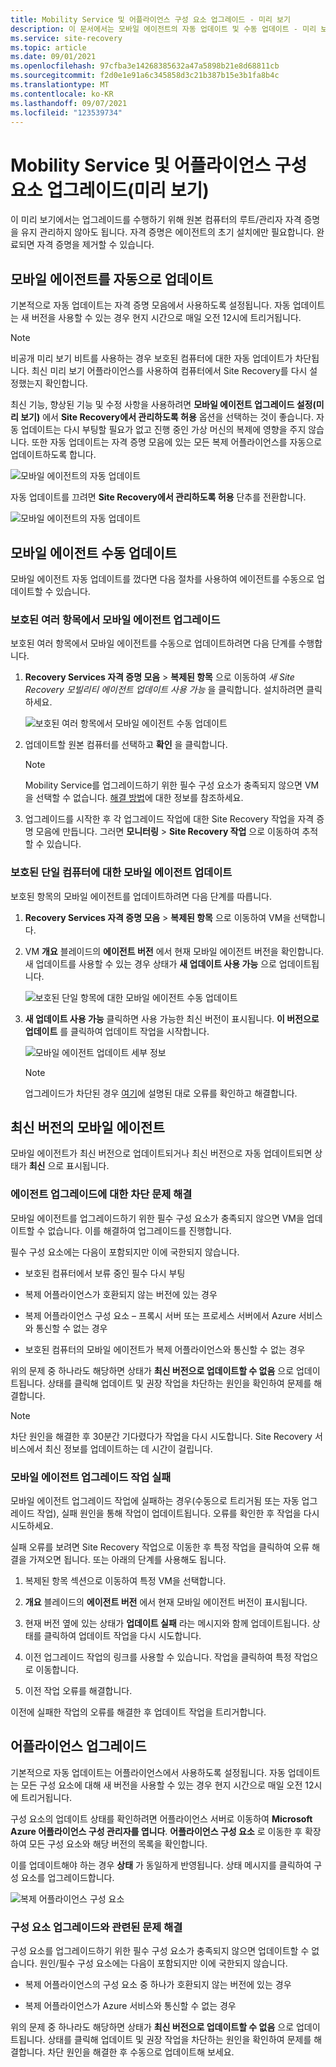 ```yaml
---
title: Mobility Service 및 어플라이언스 구성 요소 업그레이드 - 미리 보기
description: 이 문서에서는 모바일 에이전트의 자동 업데이트 및 수동 업데이트 - 미리 보기와 관련된 절차에 대해 설명합니다.
ms.service: site-recovery
ms.topic: article
ms.date: 09/01/2021
ms.openlocfilehash: 97cfba3e14268385632a47a5898b21e8d68811cb
ms.sourcegitcommit: f2d0e1e91a6c345858d3c21b387b15e3b1fa8b4c
ms.translationtype: MT
ms.contentlocale: ko-KR
ms.lasthandoff: 09/07/2021
ms.locfileid: "123539734"
---
```

# <a name="upgrade-mobility-service-and-appliance-components-preview"></a>Mobility Service 및 어플라이언스 구성 요소 업그레이드(미리 보기)

이 미리 보기에서는 업그레이드를 수행하기 위해 원본 컴퓨터의 루트/관리자 자격 증명을 유지 관리하지 않아도 됩니다. 자격 증명은 에이전트의 초기 설치에만 필요합니다. 완료되면 자격 증명을 제거할 수 있습니다.


## <a name="update-mobility-agent-automatically"></a>모바일 에이전트를 자동으로 업데이트

기본적으로 자동 업데이트는 자격 증명 모음에서 사용하도록 설정됩니다. 자동 업데이트는 새 버전을 사용할 수 있는 경우 현지 시간으로 매일 오전 12시에 트리거됩니다.

> [!NOTE]
> 비공개 미리 보기 비트를 사용하는 경우 보호된 컴퓨터에 대한 자동 업데이트가 차단됩니다. 최신 미리 보기 어플라이언스를 사용하여 컴퓨터에서 Site Recovery를 다시 설정했는지 확인합니다.

최신 기능, 향상된 기능 및 수정 사항을 사용하려면 **모바일 에이전트 업그레이드 설정(미리 보기)** 에서 **Site Recovery에서 관리하도록 허용** 옵션을 선택하는 것이 좋습니다. 자동 업데이트는 다시 부팅할 필요가 없고 진행 중인 가상 머신의 복제에 영향을 주지 않습니다. 또한 자동 업데이트는 자격 증명 모음에 있는 모든 복제 어플라이언스를 자동으로 업데이트하도록 합니다.

![모바일 에이전트의 자동 업데이트](./media/upgrade-mobility-service-preview/automatic-updates-on.png)

자동 업데이트를 끄려면 **Site Recovery에서 관리하도록 허용** 단추를 전환합니다.

![모바일 에이전트의 자동 업데이트](./media/upgrade-mobility-service-preview/automatic-updates-off.png)


## <a name="update-mobility-agent-manually"></a>모바일 에이전트 수동 업데이트

모바일 에이전트 자동 업데이트를 껐다면 다음 절차를 사용하여 에이전트를 수동으로 업데이트할 수 있습니다.

### <a name="upgrade-mobility-agent-on-multiple-protected-items"></a>보호된 여러 항목에서 모바일 에이전트 업그레이드

보호된 여러 항목에서 모바일 에이전트를 수동으로 업데이트하려면 다음 단계를 수행합니다.

1. **Recovery Services 자격 증명 모음** > **복제된 항목** 으로 이동하여 *새 Site Recovery 모빌리티 에이전트 업데이트 사용 가능* 을 클릭합니다. 설치하려면 클릭하세요.

   ![보호된 여러 항목에서 모바일 에이전트 수동 업데이트](./media/upgrade-mobility-service-preview/agent-update.png)

2. 업데이트할 원본 컴퓨터를 선택하고 **확인** 을 클릭합니다.

   >[!NOTE]
   >Mobility Service를 업그레이드하기 위한 필수 구성 요소가 충족되지 않으면 VM을 선택할 수 없습니다. [해결 방법](#resolve-blocking-issues-for-agent-upgrade)에 대한 정보를 참조하세요.


4. 업그레이드를 시작한 후 각 업그레이드 작업에 대한 Site Recovery 작업을 자격 증명 모음에 만듭니다. 그러면 **모니터링** > **Site Recovery 작업** 으로 이동하여 추적할 수 있습니다.

### <a name="update-mobility-agent-for-a-single-protected-machine"></a>보호된 단일 컴퓨터에 대한 모바일 에이전트 업데이트

보호된 항목의 모바일 에이전트를 업데이트하려면 다음 단계를 따릅니다.
1. **Recovery Services 자격 증명 모음** > **복제된 항목** 으로 이동하여 VM을 선택합니다.
2. VM **개요** 블레이드의 **에이전트 버전** 에서 현재 모바일 에이전트 버전을 확인합니다. 새 업데이트를 사용할 수 있는 경우 상태가 **새 업데이트 사용 가능** 으로 업데이트됩니다.

   ![보호된 단일 항목에 대한 모바일 에이전트 수동 업데이트](./media/upgrade-mobility-service-preview/agent-version.png)

3. **새 업데이트 사용 가능** 클릭하면 사용 가능한 최신 버전이 표시됩니다. **이 버전으로 업데이트** 를 클릭하여 업데이트 작업을 시작합니다.

   ![모바일 에이전트 업데이트 세부 정보](./media/upgrade-mobility-service-preview/agent-update-details.png)

   > [!NOTE]
   > 업그레이드가 차단된 경우 [여기](#resolve-blocking-issues-for-agent-upgrade)에 설명된 대로 오류를 확인하고 해결합니다.

## <a name="mobility-agent-on-latest-version"></a>최신 버전의 모바일 에이전트

모바일 에이전트가 최신 버전으로 업데이트되거나 최신 버전으로 자동 업데이트되면 상태가 **최신** 으로 표시됩니다.

### <a name="resolve-blocking-issues-for-agent-upgrade"></a>에이전트 업그레이드에 대한 차단 문제 해결

모바일 에이전트를 업그레이드하기 위한 필수 구성 요소가 충족되지 않으면 VM을 업데이트할 수 없습니다. 이를 해결하여 업그레이드를 진행합니다.

필수 구성 요소에는 다음이 포함되지만 이에 국한되지 않습니다.

- 보호된 컴퓨터에서 보류 중인 필수 다시 부팅

- 복제 어플라이언스가 호환되지 않는 버전에 있는 경우

- 복제 어플라이언스 구성 요소 – 프록시 서버 또는 프로세스 서버에서 Azure 서비스와 통신할 수 없는 경우

- 보호된 컴퓨터의 모바일 에이전트가 복제 어플라이언스와 통신할 수 없는 경우

위의 문제 중 하나라도 해당하면 상태가 **최신 버전으로 업데이트할 수 없음** 으로 업데이트됩니다. 상태를 클릭해 업데이트 및 권장 작업을 차단하는 원인을 확인하여 문제를 해결합니다.

>[!NOTE]
>차단 원인을 해결한 후 30분간 기다렸다가 작업을 다시 시도합니다. Site Recovery 서비스에서 최신 정보를 업데이트하는 데 시간이 걸립니다.

### <a name="mobility-agent-upgrade-job-failure"></a>모바일 에이전트 업그레이드 작업 실패

모바일 에이전트 업그레이드 작업에 실패하는 경우(수동으로 트리거됨 또는 자동 업그레이드 작업), 실패 원인을 통해 작업이 업데이트됩니다. 오류를 확인한 후 작업을 다시 시도하세요.

실패 오류를 보려면 Site Recovery 작업으로 이동한 후 특정 작업을 클릭하여 오류 해결을 가져오면 됩니다. 또는 아래의 단계를 사용해도 됩니다.

1. 복제된 항목 섹션으로 이동하여 특정 VM을 선택합니다.

2. **개요** 블레이드의 **에이전트 버전** 에서 현재 모바일 에이전트 버전이 표시됩니다.

3. 현재 버전 옆에 있는 상태가 **업데이트 실패** 라는 메시지와 함께 업데이트됩니다. 상태를 클릭하여 업데이트 작업을 다시 시도합니다.

4.  이전 업그레이드 작업의 링크를 사용할 수 있습니다. 작업을 클릭하여 특정 작업으로 이동합니다.

5. 이전 작업 오류를 해결합니다.

이전에 실패한 작업의 오류를 해결한 후 업데이트 작업을 트리거합니다.

## <a name="upgrade-appliance"></a>어플라이언스 업그레이드

기본적으로 자동 업데이트는 어플라이언스에서 사용하도록 설정됩니다. 자동 업데이트는 모든 구성 요소에 대해 새 버전을 사용할 수 있는 경우 현지 시간으로 매일 오전 12시에 트리거됩니다.

구성 요소의 업데이트 상태를 확인하려면 어플라이언스 서버로 이동하여 **Microsoft Azure 어플라이언스 구성 관리자를 엽니다**. **어플라이언스 구성 요소** 로 이동한 후 확장하여 모든 구성 요소와 해당 버전의 목록을 확인합니다.

이를 업데이트해야 하는 경우 **상태** 가 동일하게 반영됩니다. 상태 메시지를 클릭하여 구성 요소를 업그레이드합니다.

  ![복제 어플라이언스 구성 요소](./media/upgrade-mobility-service-preview/appliance-components.png)

### <a name="resolve-issues-with-component-upgrade"></a>구성 요소 업그레이드와 관련된 문제 해결

구성 요소를 업그레이드하기 위한 필수 구성 요소가 충족되지 않으면 업데이트할 수 없습니다. 원인/필수 구성 요소에는 다음이 포함되지만 이에 국한되지 않습니다.

- 복제 어플라이언스의 구성 요소 중 하나가 호환되지 않는 버전에 있는 경우

- 복제 어플라이언스가 Azure 서비스와 통신할 수 없는 경우

위의 문제 중 하나라도 해당하면 상태가 **최신 버전으로 업데이트할 수 없음** 으로 업데이트됩니다. 상태를 클릭해 업데이트 및 권장 작업을 차단하는 원인을 확인하여 문제를 해결합니다. 차단 원인을 해결한 후 수동으로 업데이트해 보세요.

